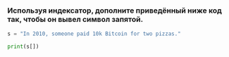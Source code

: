### Используя индексатор, дополните приведённый ниже код так, чтобы он вывел символ запятой.
``` python
s = "In 2010, someone paid 10k Bitcoin for two pizzas."

print(s[])
```